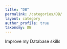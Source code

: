 ```yaml
---
title: "DB"
permalink: /categories/DB/
layout: category
author_profile: true
taxonomy: DB
---
```


Improve my Database skills